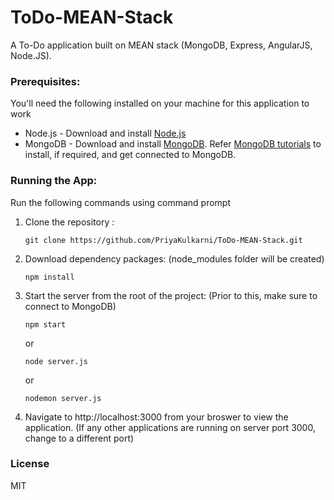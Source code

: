 # ToDo-MEAN-Stack
A To-Do application built on MEAN stack (MongoDB, Express, AngularJS, Node.JS).
 
### Prerequisites:

You'll need the following installed on your machine for this application to work

 - Node.js - Download and install [Node.js]
 - MongoDB - Download and install [MongoDB]. Refer [MongoDB tutorials] to install, if required, and get connected to MongoDB.
 
### Running the App:
 
 Run the following commands using command prompt
 1. Clone the repository : 
 
    ```
    git clone https://github.com/PriyaKulkarni/ToDo-MEAN-Stack.git
    ```
 2. Download dependency packages: (node_modules folder will be created)

    ```
    npm install
    ```
 3. Start the server from the root of the project: (Prior to this, make sure to connect to MongoDB)

    ```
    npm start
    ```
    or
    ```
    node server.js
    ```
    or
    ```
    nodemon server.js 
    ```
 4. Navigate to http://localhost:3000 from your broswer to view the application.
  (If any other applications are running on server port 3000, change to a different port)

### License
MIT

[Node.js]: <http://nodejs.org>
[MongoDB]: <https://www.mongodb.org/downloads?_ga=1.147420980.2031988443.1458330135#production>
[MongoDB tutorials]: <https://docs.mongodb.org/getting-started/shell/tutorial/install-mongodb-on-windows/>
